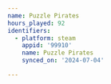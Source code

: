 ```yaml
---
name: Puzzle Pirates
hours_played: 92
identifiers:
  - platform: steam
    appid: '99910'
    name: Puzzle Pirates
    synced_on: '2024-07-04'

---
```

